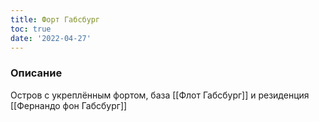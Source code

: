 ```yaml
---
title: Форт Габсбург
toc: true
date: '2022-04-27'
---
```


### Описание
Остров с укреплённым фортом, база [[Флот Габсбург]] и резиденция [[Фернандо фон Габсбург]]